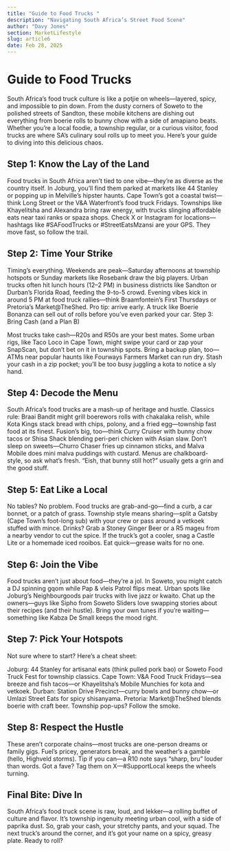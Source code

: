 ```yaml
---
title: "Guide to Food Trucks "
description: "Navigating South Africa’s Street Food Scene"
author: "Davy Jones"
section: MarketLifestyle
slug: article6
date: Feb 28, 2025
---
```


# Guide to Food Trucks
South Africa’s food truck culture is like a potjie on wheels—layered, spicy, and impossible to pin down. From the dusty corners of Soweto to the polished streets of Sandton, these mobile kitchens are dishing out everything from boerie rolls to bunny chow with a side of amapiano beats. Whether you’re a local foodie, a township regular, or a curious visitor, food trucks are where SA’s culinary soul rolls up to meet you. Here’s your guide to diving into this delicious chaos.

## Step 1: Know the Lay of the Land

Food trucks in South Africa aren’t tied to one vibe—they’re as diverse as the country itself. In Joburg, you’ll find them parked at markets like 44 Stanley or popping up in Melville’s hipster haunts. Cape Town’s got a coastal twist—think Long Street or the V&A Waterfront’s food truck Fridays. Townships like Khayelitsha and Alexandra bring raw energy, with trucks slinging affordable eats near taxi ranks or spaza shops. Check X or Instagram for locations—hashtags like #SAFoodTrucks or #StreetEatsMzansi are your GPS. They move fast, so follow the trail.

## Step 2: Time Your Strike

Timing’s everything. Weekends are peak—Saturday afternoons at township hotspots or Sunday markets like Rosebank draw the big players. Urban trucks often hit lunch hours (12–2 PM) in business districts like Sandton or Durban’s Florida Road, feeding the 9-to-5 crowd. Evening vibes kick in around 5 PM at food truck rallies—think Braamfontein’s First Thursdays or Pretoria’s Market@TheShed. Pro tip: arrive early. A truck like Boerie Bonanza can sell out of rolls before you’ve even parked your car.
Step 3: Bring Cash (and a Plan B)

Most trucks take cash—R20s and R50s are your best mates. Some urban rigs, like Taco Loco in Cape Town, might swipe your card or zap your SnapScan, but don’t bet on it in township spots. Bring a backup plan, too—ATMs near popular haunts like Fourways Farmers Market can run dry. Stash your cash in a zip pocket; you’ll be too busy juggling a kota to notice a sly hand.

## Step 4: Decode the Menu

South Africa’s food trucks are a mash-up of heritage and hustle. Classics rule: Braai Bandit might grill boerewors rolls with chakalaka relish, while Kota Kings stack bread with chips, polony, and a fried egg—township fast food at its finest. Fusion’s big, too—think Curry Cruiser with bunny chow tacos or Shisa Shack blending peri-peri chicken with Asian slaw. Don’t sleep on sweets—Churro Chaser fries up cinnamon sticks, and Malva Mobile does mini malva puddings with custard. Menus are chalkboard-style, so ask what’s fresh. “Eish, that bunny still hot?” usually gets a grin and the good stuff.

## Step 5: Eat Like a Local

No tables? No problem. Food trucks are grab-and-go—find a curb, a car bonnet, or a patch of grass. Township style means sharing—split a Gatsby (Cape Town’s foot-long sub) with your crew or pass around a vetkoek stuffed with mince. Drinks? Grab a Stoney Ginger Beer or a R5 mageu from a nearby vendor to cut the spice. If the truck’s got a cooler, snag a Castle Lite or a homemade iced rooibos. Eat quick—grease waits for no one.

## Step 6: Join the Vibe

Food trucks aren’t just about food—they’re a jol. In Soweto, you might catch a DJ spinning gqom while Pap & vleis Patrol flips meat. Urban spots like Joburg’s Neighbourgoods pair trucks with live jazz or kwaito. Chat up the owners—guys like Sipho from Soweto Sliders love swapping stories about their recipes (and their hustle). Bring your own tunes if you’re waiting—something like Kabza De Small keeps the mood right.

## Step 7: Pick Your Hotspots

Not sure where to start? Here’s a cheat sheet:

Joburg: 44 Stanley for artisanal eats (think pulled pork bao) or Soweto Food Truck Fest for township classics.
Cape Town: V&A Food Truck Fridays—sea breeze and fish tacos—or Khayelitsha’s Mobile Munchies for kota and vetkoek.
Durban: Station Drive Precinct—curry bowls and bunny chow—or Umlazi Street Eats for spicy shisanyama.
Pretoria: Market@TheShed blends boerie with craft beer. Township pop-ups? Follow the smoke.

## Step 8: Respect the Hustle

These aren’t corporate chains—most trucks are one-person dreams or family gigs. Fuel’s pricey, generators break, and the weather’s a gamble (hello, Highveld storms). Tip if you can—a R10 note says “sharp, bru” louder than words. Got a fave? Tag them on X—#SupportLocal keeps the wheels turning.

## Final Bite: Dive In

South Africa’s food truck scene is raw, loud, and lekker—a rolling buffet of culture and flavor. It’s township ingenuity meeting urban cool, with a side of paprika dust. So, grab your cash, your stretchy pants, and your squad. The next truck’s around the corner, and it’s got your name on a spicy, greasy plate. Ready to roll?